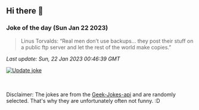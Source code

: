 ## Hi there 👋

### Joke of the day (Sun Jan 22 2023)
<!-- joke -->
>Linus Torvalds: “Real men don’t use backups... they post their stuff on a public ftp server and let the rest of the world make copies.”
<!-- /joke -->

*Last update: Sun, 22 Jan 2023 00:46:39 GMT*

[![Update joke](https://github.com/nclskfm/nclskfm/actions/workflows/joke.yml/badge.svg)](https://github.com/nclskfm/nclskfm/actions/workflows/joke.yml)

<br><br>
Disclaimer: The jokes are from the [Geek-Jokes-api](https://github.com/sameerkumar18/geek-joke-api) and are randomly selected. That's why they are unfortunately often not funny. :D
